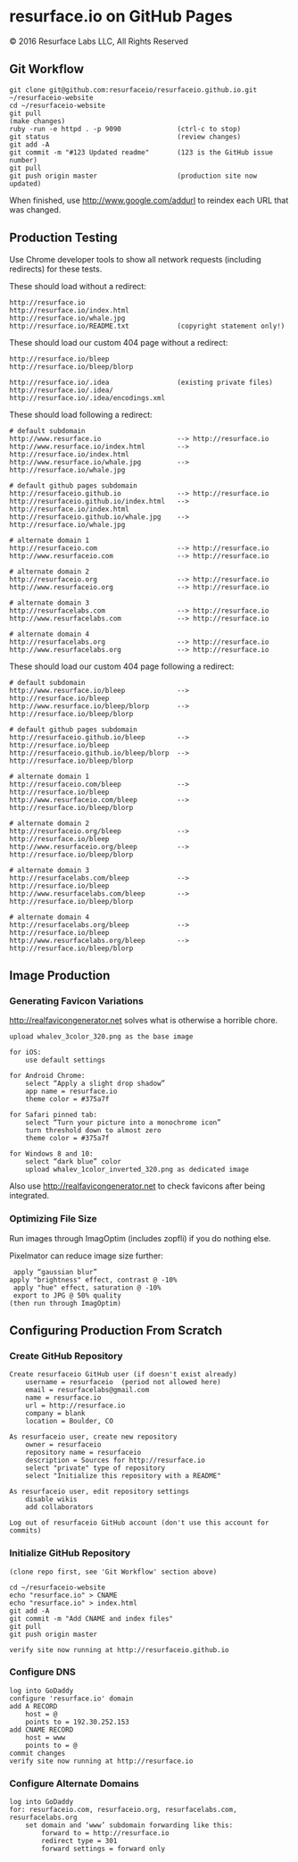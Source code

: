 # resurface.io on GitHub Pages
&copy; 2016 Resurface Labs LLC, All Rights Reserved

## Git Workflow

    git clone git@github.com:resurfaceio/resurfaceio.github.io.git ~/resurfaceio-website
    cd ~/resurfaceio-website
    git pull
    (make changes)
    ruby -run -e httpd . -p 9090              (ctrl-c to stop)
    git status                                (review changes)
    git add -A
    git commit -m "#123 Updated readme"       (123 is the GitHub issue number)
    git pull
    git push origin master                    (production site now updated)

When finished, use http://www.google.com/addurl to reindex each URL that was changed.

## Production Testing

Use Chrome developer tools to show all network requests (including redirects) for these tests.

These should load without a redirect:

    http://resurface.io
    http://resurface.io/index.html
    http://resurface.io/whale.jpg
    http://resurface.io/README.txt            (copyright statement only!)

These should load our custom 404 page without a redirect:

    http://resurface.io/bleep
    http://resurface.io/bleep/blorp

    http://resurface.io/.idea                 (existing private files)
    http://resurface.io/.idea/
    http://resurface.io/.idea/encodings.xml

These should load following a redirect:

    # default subdomain
    http://www.resurface.io                   --> http://resurface.io
    http://www.resurface.io/index.html        --> http://resurface.io/index.html
    http://www.resurface.io/whale.jpg         --> http://resurface.io/whale.jpg

    # default github pages subdomain
    http://resurfaceio.github.io              --> http://resurface.io
    http://resurfaceio.github.io/index.html   --> http://resurface.io/index.html
    http://resurfaceio.github.io/whale.jpg    --> http://resurface.io/whale.jpg

    # alternate domain 1
    http://resurfaceio.com                    --> http://resurface.io
    http://www.resurfaceio.com                --> http://resurface.io

    # alternate domain 2
    http://resurfaceio.org                    --> http://resurface.io
    http://www.resurfaceio.org                --> http://resurface.io

    # alternate domain 3
    http://resurfacelabs.com                  --> http://resurface.io
    http://www.resurfacelabs.com              --> http://resurface.io

    # alternate domain 4
    http://resurfacelabs.org                  --> http://resurface.io
    http://www.resurfacelabs.org              --> http://resurface.io

These should load our custom 404 page following a redirect:

    # default subdomain
    http://www.resurface.io/bleep             --> http://resurface.io/bleep
    http://www.resurface.io/bleep/blorp       --> http://resurface.io/bleep/blorp

    # default github pages subdomain
    http://resurfaceio.github.io/bleep        --> http://resurface.io/bleep
    http://resurfaceio.github.io/bleep/blorp  --> http://resurface.io/bleep/blorp

    # alternate domain 1
    http://resurfaceio.com/bleep              --> http://resurface.io/bleep
    http://www.resurfaceio.com/bleep          --> http://resurface.io/bleep/blorp

    # alternate domain 2
    http://resurfaceio.org/bleep              --> http://resurface.io/bleep
    http://www.resurfaceio.org/bleep          --> http://resurface.io/bleep/blorp

    # alternate domain 3
    http://resurfacelabs.com/bleep            --> http://resurface.io/bleep
    http://www.resurfacelabs.com/bleep        --> http://resurface.io/bleep/blorp

    # alternate domain 4
    http://resurfacelabs.org/bleep            --> http://resurface.io/bleep
    http://www.resurfacelabs.org/bleep        --> http://resurface.io/bleep/blorp

## Image Production

### Generating Favicon Variations

http://realfavicongenerator.net solves what is otherwise a horrible chore.

    upload whalev_3color_320.png as the base image

    for iOS:
        use default settings

    for Android Chrome:
        select “Apply a slight drop shadow”
        app name = resurface.io
        theme color = #375a7f

    for Safari pinned tab:
        select “Turn your picture into a monochrome icon”
        turn threshold down to almost zero
        theme color = #375a7f

    for Windows 8 and 10:
        select “dark blue” color
        upload whalev_1color_inverted_320.png as dedicated image

Also use http://realfavicongenerator.net to check favicons after being integrated.

### Optimizing File Size

Run images through ImagOptim (includes zopfli) if you do nothing else.

Pixelmator can reduce image size further:

     apply “gaussian blur”
    apply "brightness" effect, contrast @ -10%
     apply "hue" effect, saturation @ -10%
     export to JPG @ 50% quality
    (then run through ImagOptim)

## Configuring Production From Scratch

### Create GitHub Repository

    Create resurfaceio GitHub user (if doesn't exist already)
        username = resurfaceio  (period not allowed here)
        email = resurfacelabs@gmail.com
        name = resurface.io
        url = http://resurface.io
        company = blank
        location = Boulder, CO

    As resurfaceio user, create new repository
        owner = resurfaceio
        repository name = resurfaceio
        description = Sources for http://resurface.io
        select "private" type of repository
        select "Initialize this repository with a README"

    As resurfaceio user, edit repository settings
        disable wikis
        add collaborators

    Log out of resurfaceio GitHub account (don't use this account for commits)

### Initialize GitHub Repository

    (clone repo first, see 'Git Workflow' section above)

    cd ~/resurfaceio-website
    echo "resurface.io" > CNAME
    echo "resurface.io" > index.html
    git add -A
    git commit -m "Add CNAME and index files"
    git pull
    git push origin master

    verify site now running at http://resurfaceio.github.io

### Configure DNS

    log into GoDaddy
    configure 'resurface.io' domain
    add A RECORD
        host = @
        points to = 192.30.252.153
    add CNAME RECORD
        host = www
        points to = @
    commit changes
    verify site now running at http://resurface.io

### Configure Alternate Domains

    log into GoDaddy
    for: resurfaceio.com, resurfaceio.org, resurfacelabs.com, resurfacelabs.org
        set domain and ‘www’ subdomain forwarding like this:
            forward to = http://resurface.io
            redirect type = 301
            forward settings = forward only
